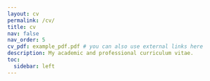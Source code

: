```yaml
---
layout: cv
permalink: /cv/
title: cv
nav: false
nav_order: 5
cv_pdf: example_pdf.pdf # you can also use external links here
description: My academic and professional curriculum vitae.
toc:
  sidebar: left
---
```

